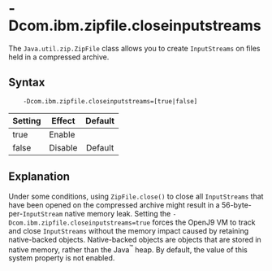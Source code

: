 <!--
* Copyright (c) 2017, 2018 IBM Corp. and others
*
* This program and the accompanying materials are made
* available under the terms of the Eclipse Public License 2.0
* which accompanies this distribution and is available at
* https://www.eclipse.org/legal/epl-2.0/ or the Apache
* License, Version 2.0 which accompanies this distribution and
* is available at https://www.apache.org/licenses/LICENSE-2.0.
*
* This Source Code may also be made available under the
* following Secondary Licenses when the conditions for such
* availability set forth in the Eclipse Public License, v. 2.0
* are satisfied: GNU General Public License, version 2 with
* the GNU Classpath Exception [1] and GNU General Public
* License, version 2 with the OpenJDK Assembly Exception [2].
*
* [1] https://www.gnu.org/software/classpath/license.html
* [2] http://openjdk.java.net/legal/assembly-exception.html
*
* SPDX-License-Identifier: EPL-2.0 OR Apache-2.0 OR GPL-2.0 WITH
* Classpath-exception-2.0 OR LicenseRef-GPL-2.0 WITH Assembly-exception
-->

# -Dcom.ibm.zipfile.closeinputstreams


The `Java.util.zip.ZipFile` class allows you to create `InputStreams` on files held in a compressed archive.

## Syntax

        -Dcom.ibm.zipfile.closeinputstreams=[true|false]

| Setting      | Effect  | Default                                                                            |
|--------------|---------|:----------------------------------------------------------------------------------:|
| true         | Enable  |                                                                                    |
| false        | Disable | <i class="fa fa-check" aria-hidden="true"></i><span class="sr-only">Default</span> |

## Explanation

Under some conditions, using `ZipFile.close()` to close all `InputStreams` that have been opened on the compressed archive might result in a 56-byte-per-`InputStream` native memory leak. Setting the `-Dcom.ibm.zipfile.closeinputstreams=true` forces the OpenJ9 VM to track and close `InputStreams` without the memory impact caused by retaining native-backed objects. Native-backed objects are objects that are stored in native memory, rather than the Java<sup>&trade;</sup> heap. By default, the value of this system property is not enabled.



<!-- ==== END OF TOPIC ==== dcomibmzipfilecloseinputstreams.md ==== -->
